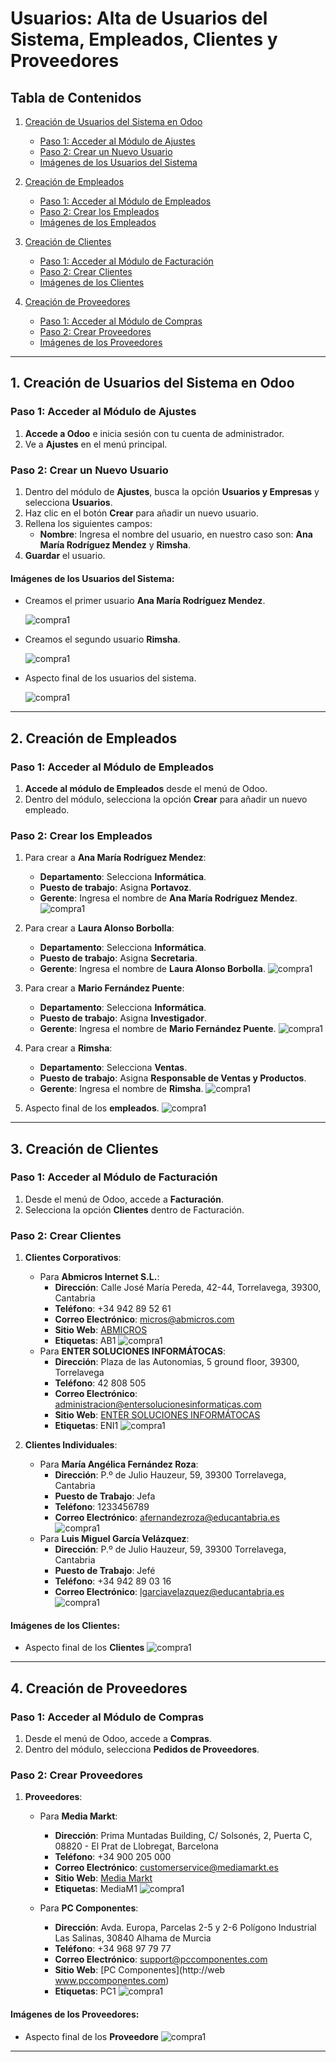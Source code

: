 # Usuarios: Alta de Usuarios del Sistema, Empleados, Clientes y Proveedores

## Tabla de Contenidos

1. [Creación de Usuarios del Sistema en Odoo](#1-creación-de-usuarios-del-sistema-en-odoo)  
   - [Paso 1: Acceder al Módulo de Ajustes](#paso-1-acceder-al-módulo-de-ajustes)  
   - [Paso 2: Crear un Nuevo Usuario](#paso-2-crear-un-nuevo-usuario)  
   - [Imágenes de los Usuarios del Sistema](#imágenes-de-los-usuarios-del-sistema)  

2. [Creación de Empleados](#2-creación-de-empleados)  
   - [Paso 1: Acceder al Módulo de Empleados](#paso-1-acceder-al-módulo-de-empleados)  
   - [Paso 2: Crear los Empleados](#paso-2-crear-los-empleados)  
   - [Imágenes de los Empleados](#imágenes-de-los-empleados)  

3. [Creación de Clientes](#3-creación-de-clientes)  
   - [Paso 1: Acceder al Módulo de Facturación](#paso-1-acceder-al-módulo-de-facturación)  
   - [Paso 2: Crear Clientes](#paso-2-crear-clientes)  
   - [Imágenes de los Clientes](#imágenes-de-los-clientes)  

4. [Creación de Proveedores](#4-creación-de-proveedores)  
   - [Paso 1: Acceder al Módulo de Compras](#paso-1-acceder-al-módulo-de-compras)  
   - [Paso 2: Crear Proveedores](#paso-2-crear-proveedores)  
   - [Imágenes de los Proveedores](#imágenes-de-los-proveedores)

---

## 1. Creación de Usuarios del Sistema en Odoo

### Paso 1: Acceder al Módulo de Ajustes

1. **Accede a Odoo** e inicia sesión con tu cuenta de administrador.
2. Ve a **Ajustes** en el menú principal.

### Paso 2: Crear un Nuevo Usuario

1. Dentro del módulo de **Ajustes**, busca la opción **Usuarios y Empresas** y selecciona **Usuarios**.
2. Haz clic en el botón **Crear** para añadir un nuevo usuario.
3. Rellena los siguientes campos:
   - **Nombre**: Ingresa el nombre del usuario, en nuestro caso son: **Ana María Rodríguez Mendez** y **Rimsha**.
4. **Guardar** el usuario.

#### Imágenes de los Usuarios del Sistema:
- Creamos el primer usuario **Ana María Rodríguez Mendez**.
  
  ![compra1](/site/img/1.png)
  
- Creamos el segundo usuario **Rimsha**.
  
  ![compra1](/site/img/4.png)

  
- Aspecto final de los usuarios del sistema.

  ![compra1](/site/img/5.png)


---

## 2. Creación de Empleados

### Paso 1: Acceder al Módulo de Empleados

1. **Accede al módulo de Empleados** desde el menú de Odoo.
2. Dentro del módulo, selecciona la opción **Crear** para añadir un nuevo empleado.

### Paso 2: Crear los Empleados

1. Para crear a **Ana María Rodríguez Mendez**:
   - **Departamento**: Selecciona **Informática**.
   - **Puesto de trabajo**: Asigna **Portavoz**.
   - **Gerente**: Ingresa el nombre de **Ana María Rodríguez Mendez**.
     ![compra1](/site/img/Ana-u.png)
2. Para crear a **Laura Alonso Borbolla**:
   - **Departamento**: Selecciona **Informática**.
   - **Puesto de trabajo**: Asigna **Secretaria**.
   - **Gerente**: Ingresa el nombre de **Laura Alonso Borbolla**.
     ![compra1](/site/img/laura-u.png)
3. Para crear a **Mario Fernández Puente**:
   - **Departamento**: Selecciona **Informática**.
   - **Puesto de trabajo**: Asigna **Investigador**.
   - **Gerente**: Ingresa el nombre de **Mario Fernández Puente**.
     ![compra1](/site/img/mario-u.png)
4. Para crear a **Rimsha**:
   - **Departamento**: Selecciona **Ventas**.
   - **Puesto de trabajo**: Asigna **Responsable de Ventas y Productos**.
   - **Gerente**: Ingresa el nombre de **Rimsha**.
     ![compra1](/site/img/rim-u.png)

     
6. Aspecto final de los **empleados**.
   ![compra1](/site/img/empleados.png)

---

## 3. Creación de Clientes

### Paso 1: Acceder al Módulo de Facturación

1. Desde el menú de Odoo, accede a **Facturación**.
2. Selecciona la opción **Clientes** dentro de Facturación.

### Paso 2: Crear Clientes

1. **Clientes Corporativos**:
   - Para **Abmicros Internet S.L.**:
     - **Dirección**: Calle José María Pereda, 42-44, Torrelavega, 39300, Cantabria
     - **Teléfono**: +34 942 89 52 61
     - **Correo Electrónico**: micros@abmicros.com
     - **Sitio Web**: [ABMICROS](https://empresite.eleconomista.es/ABMICROS-INTERNET.html)
     - **Etiquetas**: AB1
       ![compra1](/site/img/abmicros.png)
   - Para **ENTER SOLUCIONES INFORMÁTOCAS**:
     - **Dirección**: Plaza de las Autonomias, 5 ground floor, 39300, Torrelavega
     - **Teléfono**: 42 808 505
     - **Correo Electrónico**: administracion@entersolucionesinformaticas.com
     - **Sitio Web**: [ENTER SOLUCIONES INFORMÁTOCAS](https://entersolucionesinformaticas.com/enter)
     - **Etiquetas**: ENI1
       ![compra1](/site/img/enter.png)

2. **Clientes Individuales**:
   - Para **María Angélica Fernández Roza**:
     - **Dirección**: P.º de Julio Hauzeur, 59, 39300 Torrelavega, Cantabria
     - **Puesto de Trabajo**: Jefa
     - **Teléfono**: 1233456789
     - **Correo Electrónico**: afernandezroza@educantabria.es
       ![compra1](/site/img/angelica.png)
   - Para **Luis Miguel García Velázquez**:
     - **Dirección**: P.º de Julio Hauzeur, 59, 39300 Torrelavega, Cantabria
     - **Puesto de Trabajo**: Jefé
     - **Teléfono**: +34 942 89 03 16
     - **Correo Electrónico**: lgarciavelazquez@educantabria.es
       ![compra1](/site/img/luis.png)

#### Imágenes de los Clientes:
- Aspecto final de los **Clientes**
  ![compra1](/site/img/clientes.png)

---

## 4. Creación de Proveedores

### Paso 1: Acceder al Módulo de Compras

1. Desde el menú de Odoo, accede a **Compras**.
2. Dentro del módulo, selecciona **Pedidos de Proveedores**.

### Paso 2: Crear Proveedores

1. **Proveedores**:
   - Para **Media Markt**:
     - **Dirección**: Prima Muntadas Building, C/ Solsonés, 2, Puerta C, 08820 - El Prat de Llobregat, Barcelona
     - **Teléfono**: +34 900 205 000
     - **Correo Electrónico**: customerservice@mediamarkt.es
     - **Sitio Web**: [Media Markt](https://www.mediamarkt.es/es)
     - **Etiquetas**: MediaM1
       ![compra1](/site/img/mm.png)

   - Para **PC Componentes**:
     - **Dirección**: Avda. Europa, Parcelas 2-5 y 2-6 Polígono Industrial Las Salinas, 30840 Alhama de Murcia
     - **Teléfono**: +34 968 97 79 77
     - **Correo Electrónico**: support@pccomponentes.com
     - **Sitio Web**: [PC Componentes](http://web www.pccomponentes.com)
     - **Etiquetas**: PC1
       ![compra1](/site/img/PC.png)

#### Imágenes de los Proveedores:
- Aspecto final de los **Proveedore**
  ![compra1](/site/img/proveedores.png)

---



